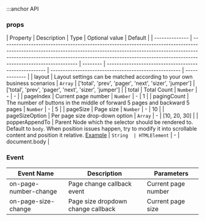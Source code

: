 :::anchor API

### props

| Property       | Description                                                                                                                                                                                                                                                               | Type     | Optional value                                        | Default                                               |
| -------------- | ------------------------------------------------------------------------------------------------------------------------------------------------------------------------------------------------------------------------------------------------------------------------- | -------- | ----------------------------------------------------- | ----------------------------------------------------- | ------------- |
| layout         | Layout settings can be matched according to your own business scenarios                                                                                                                                                                                                   | `Array`  | ['total', 'prev', 'pager', 'next', 'sizer', 'jumper'] | ['total', 'prev', 'pager', 'next', 'sizer', 'jumper'] |
| total          | Total Count                                                                                                                                                                                                                                                               | `Number` | -                                                     | -                                                     |
| pageIndex      | Current page number                                                                                                                                                                                                                                                       | `Number` | -                                                     | 1                                                     |
| pagingCount    | The number of buttons in the middle of forward 5 pages and backward 5 pages                                                                                                                                                                                               | `Number` | -                                                     | 5                                                     |
| pageSize       | Page size                                                                                                                                                                                                                                                                 | `Number` | -                                                     | 10                                                    |
| pageSizeOption | Per page size drop-down option                                                                                                                                                                                                                                            | `Array`  | -                                                     | [10, 20, 30]                                          |
| popperAppendTo | Parent Node which the selector should be rendered to. Default to `body`. When position issues happen, try to modify it into scrollable content and position it relative. [Example](https://codesandbox.io/s/vue-easytable-2-15-0-example-forked-q9k3m0?file=/Example.vue) | `String  | HTMLElement`                                          | -                                                     | document.body |

### Event

| Event Name            | Description                        | Parameters          |
| --------------------- | ---------------------------------- | ------------------- |
| on-page-number-change | Page change callback event         | Current page number |
| on-page-size-change   | Page size dropdown change callback | Current page size   |

